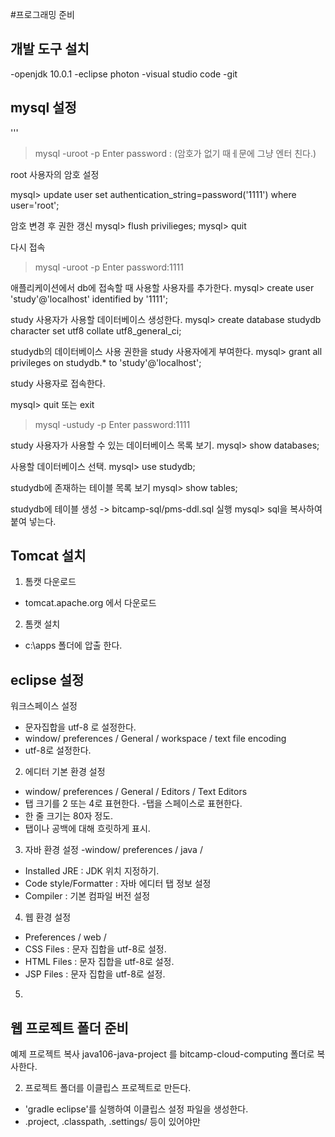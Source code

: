 
#프로그래밍 준비
## 개발 도구 설치
-openjdk 10.0.1
-eclipse photon
-visual studio code
-git
















## mysql 설정
'''
> mysql -uroot -p
Enter password : (암호가 없기 때ㅔ문에 그냥 엔터 친다.)

root 사용자의 암호 설정

mysql>  update user set authentication_string=password('1111') where user='root';

암호 변경 후 권한 갱신
mysql> flush privilieges;
mysql> quit

다시 접속
>mysql -uroot -p
Enter password:1111

애플리케이션에서 db에 접속할 때 사용할 사용자를 추가한다.
mysql> create user 'study'@'localhost' identified by '1111';

study 사용자가 사용할 데이터베이스 생성한다.
mysql> create database studydb character set utf8 collate utf8_general_ci;

studydb의 데이터베이스 사용 권한을 study 사용자에게 부여한다.
mysql> grant all privileges on studydb.* to 'study'@'localhost';

study 사용자로 접속한다.

mysql> quit 또는 exit
>mysql -ustudy -p
Enter password:1111

study 사용자가 사용할 수 있는 데이터베이스 목록 보기.
mysql> show databases;

사용할 데이터베이스 선택.
mysql> use studydb;

studydb에 존재하는 테이블 목록 보기
mysql> show tables;

studydb에 테이블 생성
-> bitcamp-sql/pms-ddl.sql 실행
mysql> sql을 복사하여 붙여 넣는다.

## Tomcat 설치
1) 톰캣 다운로드
- tomcat.apache.org 에서 다운로드

2) 톰캣 설치
- c:\apps 폴더에 압출 한다.


## eclipse 설정

워크스페이스 설정
- 문자집합을 utf-8 로 설정한다.
- window/ preferences / General / workspace / text file encoding
- utf-8로 설정한다.
2) 에디터 기본 환경 설정
- window/ preferences / General / Editors / Text Editors
- 탭 크기를 2 또는 4로 표현한다.
-탭을 스페이스로 표현한다.
- 한 줄 크기는 80자 정도.
- 탭이나 공백에 대해 흐릿하게 표시.
3) 자바 환경 설정
-window/ preferences / java /
- Installed JRE : JDK 위치 지정하기.
- Code style/Formatter : 자바 에디터 탭 정보 설정
- Compiler : 기본 컴파일 버전 설정
4) 웹 환경 설정
- Preferences / web /
- CSS Files : 문자 집합을 utf-8로 설정.
- HTML Files : 문자 집합을 utf-8로 설정.
- JSP Files : 문자 집합을 utf-8로 설정.
5)


## 웹 프로젝트 폴더 준비

예제 프로젝트 복사
java106-java-project 를 
bitcamp-cloud-computing 폴더로 복사한다.

2) 프로젝트 폴더를 이클립스 프로젝트로 만든다.
- 'gradle eclipse'를 실행하여 이클립스 설정 파일을 생성한다.
- .project, .classpath, .settings/ 등이 있어야만
